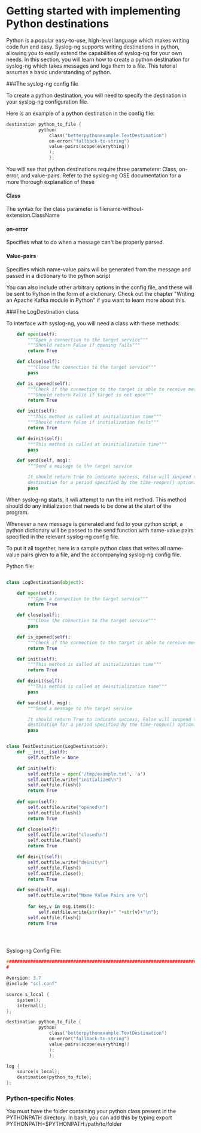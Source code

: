 # Getting started with implementing Python destinations

Python is a popular easy-to-use, high-level language which makes writing code fun and easy. Syslog-ng supports writing destinations in python, allowing you to easily extend the capabilities of syslog-ng for your own needs. In this section, you will learn how to create a python destination for syslog-ng which takes messages and logs them to a file. This tutorial assumes a basic understanding of python.

###The syslog-ng config file

To create a python destination, you will need to specify the destination in your syslog-ng configuration file.

Here is an example of a python destination in the config file:

```c
destination python_to_file {
            python(
                class("betterpythonexample.TextDestination")
                on-error("fallback-to-string")
                value-pairs(scope(everything))
                );
                };
```

You will see that python destinations require three parameters: Class, on-error, and value-pairs. Refer to the syslog-ng OSE documentation for a more thorough explanation of these

#### Class

The syntax for the class parameter is filename-without-extension.ClassName

#### on-error

Specifies what to do when a message can't be properly parsed. 

#### Value-pairs

Specifies which name-value pairs will be generated from the message and passed in a dictionary to the python script

You can also include other arbitrary options in the config file, and these will be sent to Python in the form of a dictionary. Check out the chapter "Writing an Apache Kafka module in Python" if you want to learn more about this.

###The LogDestination class

To interface with syslog-ng, you will need a class with these methods:

```python
    def open(self):
        """Open a connection to the target service"""
        """Should return False if opening fails"""
        return True

    def close(self):
        """Close the connection to the target service"""
        pass

    def is_opened(self):
        """Check if the connection to the target is able to receive messages"""
        """Should return False if target is not open"""
        return True

    def init(self):
        """This method is called at initialization time"""
        """Should return false if initialization fails"""
        return True

    def deinit(self):
        """This method is called at deinitialization time"""
        pass

    def send(self, msg):
        """Send a message to the target service

        It should return True to indicate success, False will suspend the
        destination for a period specified by the time-reopen() option."""
        pass
```

When syslog-ng starts, it will attempt to run the init method. This method should do any initialization that needs to be done at the start of the program.

Whenever a new message is generated and fed to your python script, a python dictionary will be passed to the send function with name-value pairs specified in the relevant syslog-ng config file.

To put it all together, here is a sample python class that writes all name-value pairs given to a file, and the accompanying syslog-ng config file.

Python file:

```python

class LogDestination(object):

    def open(self):
        """Open a connection to the target service"""
        return True

    def close(self):
        """Close the connection to the target service"""
        pass

    def is_opened(self):
        """Check if the connection to the target is able to receive messages"""
        return True

    def init(self):
        """This method is called at initialization time"""
        return True

    def deinit(self):
        """This method is called at deinitialization time"""
        pass

    def send(self, msg):
        """Send a message to the target service

        It should return True to indicate success, False will suspend the
        destination for a period specified by the time-reopen() option."""
        pass


class TextDestination(LogDestination):
    def __init__(self):
        self.outfile = None

    def init(self):
        self.outfile = open('/tmp/example.txt', 'a')
        self.outfile.write("initialized\n")
        self.outfile.flush()
        return True
       
    def open(self):
        self.outfile.write("opened\n")
        self.outfile.flush()
        return True

    def close(self):
        self.outfile.write("closed\n")
        self.outfile.flush()
        return True

    def deinit(self):
        self.outfile.write("deinit\n")
        self.outfile.flush()
        self.outfile.close();
        return True

    def send(self, msg):
        self.outfile.write("Name Value Pairs are \n")
        
        for key,v in msg.items():
            self.outfile.write(str(key)+" "+str(v)+"\n");
        self.outfile.flush()
        return True


        
```
Syslog-ng Config File:
```c
#############################################################################
#

@version: 3.7
@include "scl.conf"

source s_local {
	system();
	internal();
};

destination python_to_file {
            python(
                class("betterpythonexample.TextDestination")
                on-error("fallback-to-string")
                value-pairs(scope(everything))
                );
                };

log {
    source(s_local);
    destination(python_to_file);
};

```

### Python-specific Notes
You must have the folder containing your python class present in the PYTHONPATH directory. In bash, you can add this by typing export PYTHONPATH=$PYTHONPATH:/path/to/folder